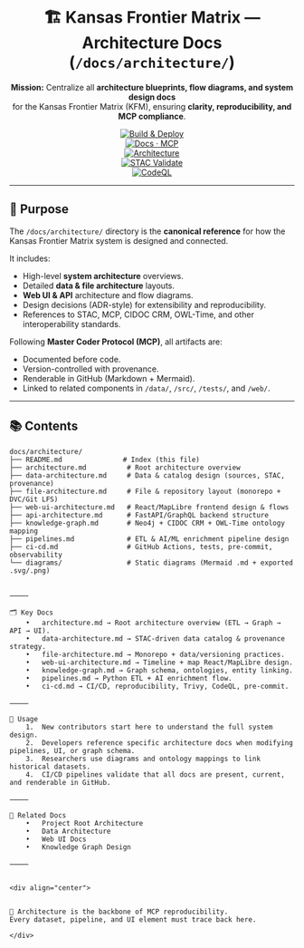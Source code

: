 <div align="center">

# 🏗️ Kansas Frontier Matrix — Architecture Docs (`/docs/architecture/`)

**Mission:** Centralize all **architecture blueprints, flow diagrams, and system design docs**  
for the Kansas Frontier Matrix (KFM), ensuring **clarity, reproducibility, and MCP compliance**.  

[![Build & Deploy](https://github.com/bartytime4life/Kansas-Frontier-Matrix/actions/workflows/site.yml/badge.svg)](../../.github/workflows/site.yml)  
[![Docs · MCP](https://img.shields.io/badge/Docs-MCP-blue)](../)  
[![Architecture](https://img.shields.io/badge/Architecture-Diagram-green)](architecture.md)  
[![STAC Validate](https://github.com/bartytime4life/Kansas-Frontier-Matrix/actions/workflows/stac-validate.yml/badge.svg)](../../.github/workflows/stac-validate.yml)  
[![CodeQL](https://github.com/bartytime4life/Kansas-Frontier-Matrix/actions/workflows/codeql.yml/badge.svg)](../../.github/workflows/codeql.yml)  

</div>

---

## 🎯 Purpose

The `/docs/architecture/` directory is the **canonical reference** for how the  
Kansas Frontier Matrix system is designed and connected.  

It includes:
- High-level **system architecture** overviews.  
- Detailed **data & file architecture** layouts.  
- **Web UI & API** architecture and flow diagrams.  
- Design decisions (ADR-style) for extensibility and reproducibility.  
- References to STAC, MCP, CIDOC CRM, OWL-Time, and other interoperability standards.  

Following **Master Coder Protocol (MCP)**, all artifacts are:
- Documented before code.  
- Version-controlled with provenance.  
- Renderable in GitHub (Markdown + Mermaid).  
- Linked to related components in `/data/`, `/src/`, `/tests/`, and `/web/`.  

---

## 📚 Contents

```text
docs/architecture/
├── README.md               # Index (this file)
├── architecture.md          # Root architecture overview
├── data-architecture.md     # Data & catalog design (sources, STAC, provenance)
├── file-architecture.md     # File & repository layout (monorepo + DVC/Git LFS)
├── web-ui-architecture.md   # React/MapLibre frontend design & flows
├── api-architecture.md      # FastAPI/GraphQL backend structure
├── knowledge-graph.md       # Neo4j + CIDOC CRM + OWL-Time ontology mapping
├── pipelines.md             # ETL & AI/ML enrichment pipeline design
├── ci-cd.md                 # GitHub Actions, tests, pre-commit, observability
└── diagrams/                # Static diagrams (Mermaid .md + exported .svg/.png)


⸻

🗂️ Key Docs
	•	architecture.md → Root architecture overview (ETL → Graph → API → UI).
	•	data-architecture.md → STAC-driven data catalog & provenance strategy.
	•	file-architecture.md → Monorepo + data/versioning practices.
	•	web-ui-architecture.md → Timeline + map React/MapLibre design.
	•	knowledge-graph.md → Graph schema, ontologies, entity linking.
	•	pipelines.md → Python ETL + AI enrichment flow.
	•	ci-cd.md → CI/CD, reproducibility, Trivy, CodeQL, pre-commit.

⸻

🧭 Usage
	1.	New contributors start here to understand the full system design.
	2.	Developers reference specific architecture docs when modifying pipelines, UI, or graph schema.
	3.	Researchers use diagrams and ontology mappings to link historical datasets.
	4.	CI/CD pipelines validate that all docs are present, current, and renderable in GitHub.

⸻

🔗 Related Docs
	•	Project Root Architecture
	•	Data Architecture
	•	Web UI Docs
	•	Knowledge Graph Design

⸻


<div align="center">


📐 Architecture is the backbone of MCP reproducibility.
Every dataset, pipeline, and UI element must trace back here.

</div>